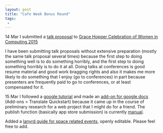 ```yaml
---
layout: post
title: "Cafe Week Bonus Round"
tags:
 -
---
```


14 Mar I submitted a [talk proposal](https://compwron.github.io/presentations/ruby_hacks_for_sanity/GHC.txt) to [Grace Hopper Celebration of Women in Computing 2015](http://gracehopper.org/call-for-participation/technology-zone/)

I have been submitting talk proposals without extensive preparation (mostly the same talk proposal several times) because the first step to doing something well is to do something horribly, and the first step to doing something horribly is to do it at all. Doing talks at conferences is good resume material and good work bragging rights and also it makes me more likely to do something that I enjoy (go to conferences) in part because presenters are frequently paid to go to conferences, or at least compensated for it. 

15 Mar
I followed a [google tutorial](https://developers.google.com/apps-script/quickstart/docs) and made an [add-on for google docs](https://docs.google.com/document/d/1r0-mu1nYLKj2u1P2JkN3eEfwhTc-kiaUxvMvR2D4_wg/edit?usp=sharing) (Add-ons > Translate Quickstart) because it came up in the course of preliminary research for a web project that I might do for a friend. The publish function (basically app store submission) is currently [manual](https://developers.google.com/apps-script/add-ons/publish).

Added a [lanyrd guide for space related events](http://lanyrd.com/guides/space-researchexploration/past/), openly editable. Please feel free to add.